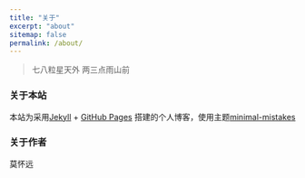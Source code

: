 ```yaml
---
title: "关于"
excerpt: "about"
sitemap: false
permalink: /about/
---
```



> 七八粒星天外 两三点雨山前

### 关于本站
本站为采用[Jekyll][jekyll-home] + [GitHub Pages][gh-home] 搭建的个人博客，使用主题[minimal-mistakes][mm-home]


### 关于作者
莫怀远

[jekyll-home]: https://jekyllrb.com/
[gh-home]: https://pages.github.com/
[mm-home]: https://mademistakes.com/work/minimal-mistakes-jekyll-theme/
